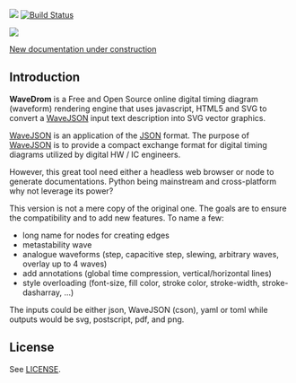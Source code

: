 
![](https://img.shields.io/badge/coverage-95%25-green)
[![Build Status](https://travis-ci.com/LudwigCRON/pywave.svg?branch=master)](https://travis-ci.com/LudwigCRON/pywave)

![](https://img.shields.io/badge/python-3.5+-blue)

[New documentation under construction](https://ludwigcron.github.io/pywave/html/)

## Introduction

**WaveDrom** is a Free and Open Source online digital timing diagram (waveform) rendering engine that uses javascript, HTML5 and SVG to convert a [WaveJSON](https://github.com/drom/wavedrom/wiki/WaveJSON) input text description into SVG vector graphics.

[WaveJSON](https://github.com/drom/wavedrom/wiki/WaveJSON) is an application of the [JSON](http://json.org/) format. The purpose of [WaveJSON](https://github.com/drom/wavedrom/wiki/WaveJSON) is to provide a compact exchange format for digital timing diagrams utilized by digital HW / IC engineers.

However, this great tool need either a headless web browser or node to generate documentations. Python being mainstream and cross-platform why not leverage its power?

This version is not a mere copy of the original one. The goals are to ensure the compatibility and to add new features. To name a few:
- long name for nodes for creating edges
- metastability wave
- analogue waveforms (step, capacitive step, slewing, arbitrary waves, overlay up to 4 waves)
- add annotations (global time compression, vertical/horizontal lines)
- style overloading (font-size, fill color, stroke color, stroke-width, stroke-dasharray, ...)

The inputs could be either json, WaveJSON (cson), yaml or toml while outputs would be svg, postscript, pdf, and png.

## License

See [LICENSE](https://github.com/drom/wavedrom/blob/master/LICENSE).

